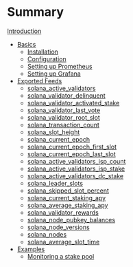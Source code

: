 # Summary

[Introduction](introduction.md)
- [Basics](basics/basics.md)
  - [Installation](basics/installation.md)
  - [Configuration](basics/configuration.md)
  - [Setting up Prometheus](basics/prometheus.md)
  - [Setting up Grafana](basics/grafana.md)
- [Exported Feeds](exported_feeds/exported_feeds.md)
  - [solana_active_validators](exported_feeds/solana_active_validators.md)
  - [solana_validator_delinquent](exported_feeds/solana_validator_delinquent.md)
  - [solana_validator_activated_stake](exported_feeds/solana_validator_activated_stake.md)
  - [solana_validator_last_vote](exported_feeds/solana_validator_last_vote.md)
  - [solana_validator_root_slot](exported_feeds/solana_validator_root_slot.md)
  - [solana_transaction_count](exported_feeds/solana_transaction_count.md)
  - [solana_slot_height](exported_feeds/solana_slot_height.md)
  - [solana_current_epoch](exported_feeds/solana_current_epoch.md)
  - [solana_current_epoch_first_slot](exported_feeds/solana_current_epoch_first_slot.md)
  - [solana_current_epoch_last_slot](exported_feeds/solana_current_epoch_last_slot.md)
  - [solana_active_validators_isp_count](exported_feeds/solana_active_validators_isp_count.md)
  - [solana_active_validators_isp_stake](exported_feeds/solana_active_validators_isp_stake.md)
  - [solana_active_validators_dc_stake](exported_feeds/solana_active_validators_dc_stake.md)
  - [solana_leader_slots]()
  - [solana_skipped_slot_percent]()
  - [solana_current_staking_apy]()
  - [solana_average_staking_apy]()
  - [solana_validator_rewards]()
  - [solana_node_pubkey_balances]()
  - [solana_node_versions]()
  - [solana_nodes]()
  - [solana_average_slot_time]()
- [Examples](examples/examples.md)
  - [Monitoring a stake pool](examples/monitoring_stakepool.md)